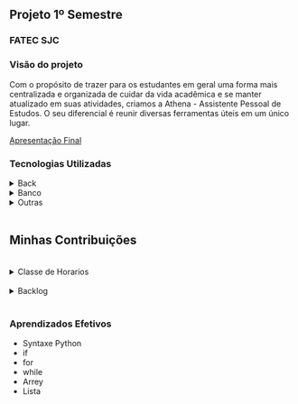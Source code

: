 <h2>Projeto 1º Semestre</h2>
<h3>FATEC SJC</h3>

<h3>Visão do projeto</h3>

<p>
    Com o propósito de trazer para os estudantes em geral uma forma mais centralizada e organizada de cuidar da vida acadêmica e se manter atualizado em suas atividades, criamos a Athena - Assistente Pessoal de Estudos. O seu diferencial é reunir diversas ferramentas úteis em um único lugar.
</p>

<a>[Apresentação Final](https://www.youtube.com/watch?v=E_I9MvQs9BE)</a>


<h3>Tecnologias Utilizadas</h3>

<details>
    <summary>Back</summary>
    <br>

- [Python](https://www.python.org/)
- [Pydub](https://github.com/jiaaro/pydub)
- [tkinter](https://docs.python.org/3/library/tkinter.html)
- [SpeechRecognition](https://pypi.org/project/SpeechRecognition/)
- [PyAudio](https://pypi.org/project/PyAudio/)
- [pyttsx3](https://pypi.org/project/pyttsx3/)
- [email.mime](https://docs.python.org/pt-br/3.7/library/email.mime.html)
- [gTTS](https://pypi.org/project/gTTS/)
- [playsound](https://pypi.org/project/playsound/)
</details>

<details>
    <summary>Banco</summary>
    <br>

- [SQLite](https://www.sqlite.org/index.html)
</details>

<details>
    <summary>Outras</summary>
    <br>

- [GitHub](https://github.com/)
- [Git](https://github.com/)
- [Discord](https://discord.com/)
</details>

<br>


<h2>Minhas Contribuições</h2>
<br>

<details>
    <summary>Classe de Horarios</summary>

Muitas funções da Athena precisa de uma data para funcionarem, em questão tecnica fiquei encarregado dessa classe pois era meu primeiro contato com programação e englobava o que vimos durante o semestre.

<img src="https://github.com/AugustoTSantos/PortifolioApis/blob/main/1Semestre/imagens/Screenshot_1.png">

</details>

<br>

<details>
    <summary>Backlog</summary>

Atuei como Scrum Master em parte do projeto, como no primeiro semestre o master e o PO eram o mesmo papel acabei também fazendo o backlog

<img src="">

</details>

<br>


<h3>Aprendizados Efetivos</h3>

* Syntaxe Python
* if
* for
* while
* Arrey
* Lista
